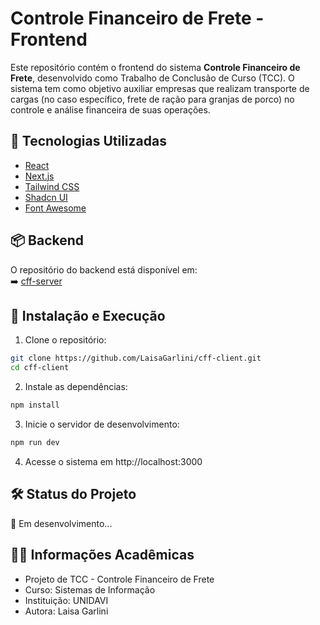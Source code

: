 # Controle Financeiro de Frete - Frontend

Este repositório contém o frontend do sistema **Controle Financeiro de Frete**, desenvolvido como Trabalho de Conclusão de Curso (TCC). O sistema tem como objetivo auxiliar empresas que realizam transporte de cargas (no caso específico, frete de ração para granjas de porco) no controle e análise financeira de suas operações.

## 🔧 Tecnologias Utilizadas

- [React](https://reactjs.org/)
- [Next.js](https://nextjs.org/)
- [Tailwind CSS](https://tailwindcss.com/)
- [Shadcn UI](https://ui.shadcn.com/)
- [Font Awesome](https://fontawesome.com/)

## 📦 Backend

O repositório do backend está disponível em:  
➡️ [cff-server](https://github.com/LaisaGarlini/cff-server)

## 🚀 Instalação e Execução

1. Clone o repositório:

```bash
git clone https://github.com/LaisaGarlini/cff-client.git
cd cff-client
```

2. Instale as dependências:

```bash
npm install
```

3. Inicie o servidor de desenvolvimento:

```bash
npm run dev
```

4. Acesse o sistema em http://localhost:3000

## 🛠️ Status do Projeto
🚧 Em desenvolvimento...

## 👩‍🎓 Informações Acadêmicas
- Projeto de TCC - Controle Financeiro de Frete
- Curso: Sistemas de Informação
- Instituição: UNIDAVI
- Autora: Laisa Garlini

